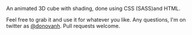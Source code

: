 An animated 3D cube with shading, done using CSS (SASS)and HTML.

Feel free to grab it and use it for whatever you like. Any questions, I'm on twitter as [@donovanh](http://twitter.com/donovanh). Pull requests welcome.